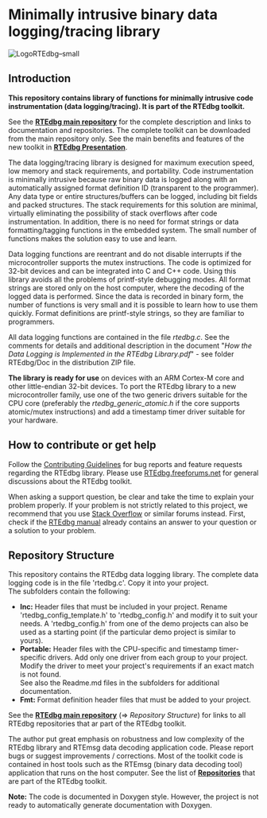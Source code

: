 # Minimally intrusive binary data logging/tracing library

![LogoRTEdbg–small](https://github.com/RTEdbg/RTEdbg/assets/144953452/e123f541-1d05-44ca-a85e-34a7abeded22)

## Introduction

**This repository contains library of functions for minimally intrusive code instrumentation (data logging/tracing). It is part of the RTEdbg toolkit.**

See the **[RTEdbg main repository](https://github.com/RTEdbg/RTEdbg)** for the complete description and links to documentation and repositories. The complete toolkit can be downloaded from the main repository only. See the main benefits and features of the new toolkit in **[RTEdbg Presentation](https://github.com/RTEdbg/RTEdbg/releases/download/Documentation/RTEdbg.Presentation.pdf)**.

The data logging/tracing library is designed for maximum execution speed, low memory and stack requirements, and portability. Code instrumentation is minimally intrusive because raw binary data is logged along with an automatically assigned format definition ID (transparent to the programmer). Any data type or entire structures/buffers can be logged, including bit fields and packed structures. The stack requirements for this solution are minimal, virtually eliminating the possibility of stack overflows after code instrumentation. In addition, there is no need for format strings or data formatting/tagging functions in the embedded system. The small number of functions makes the solution easy to use and learn.

Data logging functions are reentrant and do not disable interrupts if the microcontroller supports the mutex instructions. The code is optimized for 32-bit devices and can be integrated into C and C++ code. Using this library avoids all the problems of printf-style debugging modes. All format strings are stored only on the host computer, where the decoding of the logged data is performed. Since the data is recorded in binary form, the number of functions is very small and it is possible to learn how to use them quickly. Format definitions are printf-style strings, so they are familiar to programmers.

All data logging functions are contained in the file *rtedbg.c*. See the comments for details and additional description in the document "*How the Data Logging is Implemented in the RTEdbg Library.pdf*" - see folder RTEdbg/Doc in the distribution ZIP file.

**The library is ready for use** on devices with an ARM Cortex-M core and other little-endian 32-bit devices. To port the RTEdbg library to a new microcontroller family, use one of the two generic drivers suitable for the CPU core (preferably the *rtedbg_generic_atomic.h* if the core supports atomic/mutex instructions) and add a timestamp timer driver suitable for your hardware.

## How to contribute or get help
Follow the [Contributing Guidelines](https://github.com/RTEdbg/RTEdbg/blob/master/docs/CONTRIBUTING.md) for bug reports and feature requests regarding the RTEdbg library. 
Please use [RTEdbg.freeforums.net](https://rtedbg.freeforums.net/) for general discussions about the RTEdbg toolkit.

When asking a support question, be clear and take the time to explain your problem properly. If your problem is not strictly related to this project, we recommend that you use [Stack Overflow](https://stackoverflow.com/) or similar forums instead. First, check if the [RTEdbg manual](https://github.com/RTEdbg/RTEdbg/releases/download/Documentation/RTEdbg.library.and.tools.manual.pdf) already contains an answer to your question or a solution to your problem.

## Repository Structure
This repository contains the RTEdbg data logging library. The complete data logging code is in the file 'rtedbg.c'. Copy it into your project. <br>
The subfolders contain the following:
* **Inc:** Header files that must be included in your project. Rename 'rtedbg_config_template.h' to 'rtedbg_config.h' and modify it to suit your needs. A 'rtedbg_config.h' from one of the demo projects can also be used as a starting point (if the particular demo project is similar to yours).
* **Portable:** Header files with the CPU-specific and timestamp timer-specific drivers. Add only one driver from each group to your project. Modify the driver to meet your project's requirements if an exact match is not found. <br>
See also the Readme.md files in the subfolders for additional documentation.
* **Fmt:** Format definition header files that must be added to your project.

See the **[RTEdbg main repository](https://github.com/RTEdbg/RTEdbg)** (&Rightarrow; *Repository Structure*) for links to all RTEdbg repositories that ar part of the RTEdbg toolkit.

The author put great emphasis on robustness and low complexity of the RTEdbg library and RTEmsg data decoding application code. Please report bugs or suggest improvements / corrections. Most of the toolkit code is contained in host tools such as the RTEmsg (binary data decoding tool) application that runs on the host computer. See the list of **[Repositories](https://github.com/RTEdbg/RTEdbg/blob/master/README.md#Repository-Structure)** that are part of the RTEdbg toolkit.

**Note:** The code is documented in Doxygen style. However, the project is not ready to automatically generate documentation with Doxygen.
